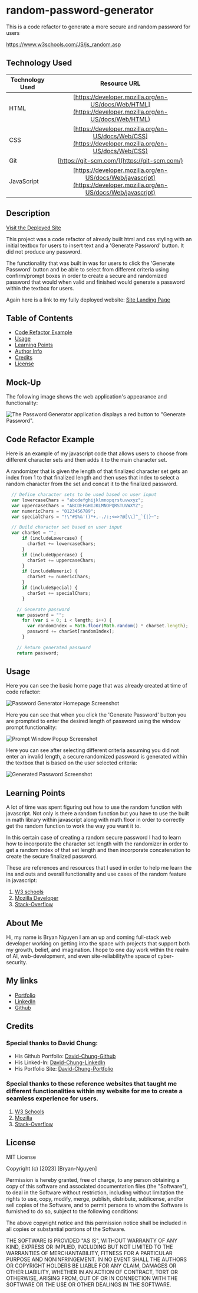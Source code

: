 # random-password-generator
This is a code refactor to generate a more secure and random password for users

https://www.w3schools.com/JS/js_random.asp

## Technology Used 

| Technology Used         | Resource URL           | 
| ------------- |:-------------:| 
| HTML    | [https://developer.mozilla.org/en-US/docs/Web/HTML](https://developer.mozilla.org/en-US/docs/Web/HTML) | 
| CSS     | [https://developer.mozilla.org/en-US/docs/Web/CSS](https://developer.mozilla.org/en-US/docs/Web/CSS)      |   
| Git | [https://git-scm.com/](https://git-scm.com/)     |  
| JavaScript | [https://developer.mozilla.org/en-US/docs/Web/javascript](https://developer.mozilla.org/en-US/docs/Web/javascript) |

## Description

[Visit the Deployed Site](https://bryannguyen9.github.io/random-password-generator/)

This project was a code refactor of already built html and css styling with an initial textbox for users to insert text and a 'Generate Password' button. It did not produce any password. 

The functionality that was built in was for users to click the 'Generate Password' button and be able to select from different criteria using confirm/prompt boxes in order to create a secure and randomized password that would when valid and finished would generate a password within the textbox for users.

Again here is a link to my fully deployed website: 
[Site Landing Page](https://bryannguyen9.github.io/random-password-generator/)

## Table of Contents

* [Code Refactor Example](#code-refactor-example)
* [Usage](#usage)
* [Learning Points](#learning-points)
* [Author Info](#author-info)
* [Credits](#credits)
* [License](#license)

## Mock-Up

The following image shows the web application's appearance and functionality:

![The Password Generator application displays a red button to "Generate Password".](./Assets/03-javascript-challenge-demo.png)

## Code Refactor Example

Here is an example of my javascript code that allows users to choose from different character sets and then adds it to the main character set. 

A randomizer that is given the length of that finalized character set gets an index from 1 to that finalized length and then uses that index to select a random character from the set and concat it to the finalized password.

```javascript
  // Define character sets to be used based on user input
  var lowercaseChars = "abcdefghijklmnopqrstuvwxyz";
  var uppercaseChars = "ABCDEFGHIJKLMNOPQRSTUVWXYZ";
  var numericChars = "0123456789";
  var specialChars = "!\"#$%&'()*+,-./:;<=>?@[\\]^_`{|}~";

  // Build character set based on user input
  var charSet = "";
      if (includeLowercase) {
        charSet += lowercaseChars;
      }
      if (includeUppercase) {
        charSet += uppercaseChars;
      }
      if (includeNumeric) {
        charSet += numericChars;
      }
      if (includeSpecial) {
        charSet += specialChars;
      }

    // Generate password
    var password = "";
      for (var i = 0; i < length; i++) {
        var randomIndex = Math.floor(Math.random() * charSet.length);
        password += charSet[randomIndex];
      }

    // Return generated password
    return password;
```

## Usage
 
Here you can see the basic home page that was already created at time of code refactor:

![Password Generator Homepage Screenshot](./Assets/passwordgeneratorhomess.png)

Here you can see that when you click the 'Generate Password' button you are prompted to enter the desired length of password using the window prompt functionality:

![Prompt Window Popup Screenshot](./Assets/windowpromptss.png)

Here you can see after selecting different criteria assuming you did not enter an invalid length, a secure randomized password is generated within the textbox that is based on the user selected criteria:

![Generated Password Screenshot](./Assets/generatedpassword.png)


## Learning Points 

A lot of time was spent figuring out how to use the random function with javascript. Not only is there a random function but you have to use the built in math library within javascript along with math.floor in order to correctly get the random function to work the way you want it to.

In this certain case of creating a random secure password I had to learn how to incorporate the character set length with the randomizer in order to get a random index of that set length and then incorporate concatenation to create the secure finalized password.

These are references and resources that I used in order to help me learn the ins and outs and overall functionality and use cases of the random feature in javascript:

1. [W3 schools](https://www.w3schools.com/JS/js_random.asp)
2. [Mozilla Developer](https://developer.mozilla.org/en-US/docs/Web/JavaScript/Reference/Global_Objects/Math/random)
3. [Stack-Overflow](https://stackoverflow.com/questions/1527803/generating-random-whole-numbers-in-javascript-in-a-specific-range)

## About Me

Hi, my name is Bryan Nguyen I am an up and coming full-stack web developer working
on getting into the space with projects that support both my growth, belief, and imagination. I hope to one day work within the realm of AI, web-development, and even site-reliability/the space of cyber-security.

## My links

* [Portfolio](https://bryannguyen9.github.io/Bryan-Nguyen-Portfolio/)
* [LinkedIn](https://linkedin.com/in/bryannguyen9)
* [Github](https://github.com/bryannguyen9)


## Credits

### Special thanks to David Chung: 
 
 * His Github Portfolio: [David-Chung-Github](https://github.com/dchung13/)
 * His Linked-In: [David-Chung-LinkedIn](https://www.linkedin.com/in/david-chung-77141526b/)
 * His Portfolio Site: [David-Chung-Portfolio](https://dchung13.github.io/David-Chung-Portfolio/) 

### Special thanks to these reference websites that taught me different functionalities within my website for me to create a seamless experience for users.

1. [W3 Schools](https://www.w3schools.com/JS/js_random.asp)
2. [Mozilla](https://developer.mozilla.org/en-US/docs/Web/JavaScript/Reference/Global_Objects/Math/random)
3. [Stack-Overflow](https://stackoverflow.com/questions/1527803/generating-random-whole-numbers-in-javascript-in-a-specific-range)


## License

MIT License

Copyright (c) [2023] [Bryan-Nguyen]

Permission is hereby granted, free of charge, to any person obtaining a copy
of this software and associated documentation files (the "Software"), to deal
in the Software without restriction, including without limitation the rights
to use, copy, modify, merge, publish, distribute, sublicense, and/or sell
copies of the Software, and to permit persons to whom the Software is
furnished to do so, subject to the following conditions:

The above copyright notice and this permission notice shall be included in all
copies or substantial portions of the Software.

THE SOFTWARE IS PROVIDED "AS IS", WITHOUT WARRANTY OF ANY KIND, EXPRESS OR
IMPLIED, INCLUDING BUT NOT LIMITED TO THE WARRANTIES OF MERCHANTABILITY,
FITNESS FOR A PARTICULAR PURPOSE AND NONINFRINGEMENT. IN NO EVENT SHALL THE
AUTHORS OR COPYRIGHT HOLDERS BE LIABLE FOR ANY CLAIM, DAMAGES OR OTHER
LIABILITY, WHETHER IN AN ACTION OF CONTRACT, TORT OR OTHERWISE, ARISING FROM,
OUT OF OR IN CONNECTION WITH THE SOFTWARE OR THE USE OR OTHER DEALINGS IN THE
SOFTWARE.
